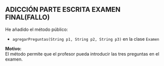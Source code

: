 ##  ADICCIÓN PARTE ESCRITA EXAMEN FINAL(FALLO)

He añadido el método público:
- `agregarPreguntas(String p1, String p2, String p3)` en la clase `Examen`

**Motivo:**  
El método permite que el profesor pueda introducir las tres preguntas en el examen.  
